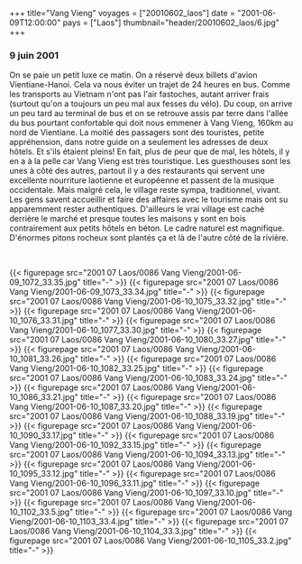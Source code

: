 +++
title="Vang Vieng"
voyages = ["20010602_laos"]
date = "2001-06-09T12:00:00"
pays = ["Laos"]
thumbnail="header/20010602_laos/6.jpg"
+++
### 9 juin 2001

On se paie un petit luxe ce matin. On a réservé deux billets d'avion Vientiane-Hanoi. 
Cela va nous éviter un trajet de 24 heures en bus. Comme les transports au Vietnam 
n'ont pas l'air fastoches, autant arriver frais (surtout qu'on a toujours un 
peu mal aux fesses du vélo). Du coup, on arrive un peu tard au terminal de bus 
et on se retrouve assis par terre dans l'allée du bus pourtant confortable qui 
doit nous emmener à Vang Vieng, 160km au nord de Vientiane. La moitié des passagers 
sont des touristes, petite appréhension, dans notre guide on a seulement les 
adresses de deux hôtels. Et s'ils étaient pleins! En fait, plus de peur que 
de mal, les hôtels, il y en a à la pelle car Vang Vieng est très touristique. 
Les guesthouses sont les unes à côté des autres, partout il y a des restaurants 
qui servent une excellente nourriture laotienne et européenne et passent de 
la musique occidentale. Mais malgré cela, le village reste sympa, traditionnel, 
vivant. Les gens savent accueillir et faire des affaires avec le tourisme mais 
ont su apparemment rester authentiques. D'ailleurs le vrai village est caché 
derrière le marché et presque toutes les maisons y sont en bois contrairement 
aux petits hôtels en béton. Le cadre naturel est magnifique. D'énormes pitons 
rocheux sont plantés ça et là de l'autre côté de la rivière.

&nbsp;


{{< figurepage src="2001 07 Laos/0086 Vang Vieng/2001-06-09_1072_33.35.jpg" title="-"  >}}
{{< figurepage src="2001 07 Laos/0086 Vang Vieng/2001-06-09_1073_33.34.jpg" title="-"  >}}
{{< figurepage src="2001 07 Laos/0086 Vang Vieng/2001-06-10_1075_33.32.jpg" title="-"  >}}
{{< figurepage src="2001 07 Laos/0086 Vang Vieng/2001-06-10_1076_33.31.jpg" title="-"  >}}
{{< figurepage src="2001 07 Laos/0086 Vang Vieng/2001-06-10_1077_33.30.jpg" title="-"  >}}
{{< figurepage src="2001 07 Laos/0086 Vang Vieng/2001-06-10_1080_33.27.jpg" title="-"  >}}
{{< figurepage src="2001 07 Laos/0086 Vang Vieng/2001-06-10_1081_33.26.jpg" title="-"  >}}
{{< figurepage src="2001 07 Laos/0086 Vang Vieng/2001-06-10_1082_33.25.jpg" title="-"  >}}
{{< figurepage src="2001 07 Laos/0086 Vang Vieng/2001-06-10_1083_33.24.jpg" title="-"  >}}
{{< figurepage src="2001 07 Laos/0086 Vang Vieng/2001-06-10_1086_33.21.jpg" title="-"  >}}
{{< figurepage src="2001 07 Laos/0086 Vang Vieng/2001-06-10_1087_33.20.jpg" title="-"  >}}
{{< figurepage src="2001 07 Laos/0086 Vang Vieng/2001-06-10_1088_33.19.jpg" title="-"  >}}
{{< figurepage src="2001 07 Laos/0086 Vang Vieng/2001-06-10_1090_33.17.jpg" title="-"  >}}
{{< figurepage src="2001 07 Laos/0086 Vang Vieng/2001-06-10_1092_33.15.jpg" title="-"  >}}
{{< figurepage src="2001 07 Laos/0086 Vang Vieng/2001-06-10_1094_33.13.jpg" title="-"  >}}
{{< figurepage src="2001 07 Laos/0086 Vang Vieng/2001-06-10_1095_33.12.jpg" title="-"  >}}
{{< figurepage src="2001 07 Laos/0086 Vang Vieng/2001-06-10_1096_33.11.jpg" title="-"  >}}
{{< figurepage src="2001 07 Laos/0086 Vang Vieng/2001-06-10_1097_33.10.jpg" title="-"  >}}
{{< figurepage src="2001 07 Laos/0086 Vang Vieng/2001-06-10_1102_33.5.jpg" title="-"  >}}
{{< figurepage src="2001 07 Laos/0086 Vang Vieng/2001-06-10_1103_33.4.jpg" title="-"  >}}
{{< figurepage src="2001 07 Laos/0086 Vang Vieng/2001-06-10_1104_33.3.jpg" title="-"  >}}
{{< figurepage src="2001 07 Laos/0086 Vang Vieng/2001-06-10_1105_33.2.jpg" title="-"  >}}


